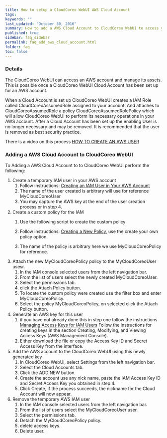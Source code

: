 ```yaml
---
title: How to setup a CloudCoreo WebUI AWS Cloud Account
tags:
keywords: ""
last_updated: "October 30, 2016"
summary: How to add a AWS Cloud Account to CloudCoreo WebUI to access your AWS account.
published: true
sidebar: faq_sidebar
permalink: faq_add_aws_cloud_account.html
folder: faq
toc: false
---
```


### Details  
The CloudCoreo WebUI can access an AWS account and manage its assets. This is possible once a CloudCoreo WebUI Cloud Account has been set up for an AWS account.

When a Cloud Account is set up CloudCoreo WebUI creates a IAM Role called CloudCoreoAssumedRole assigned to your account. And attaches to CloudCoreoAssumedRole a policy CloudCoreoAssumedRolePolicy which will allow CloudCoreo WebUI to perform its necessary operations in your AWS account. After a Cloud Account has been set up the enabling User is no longer necessary and may be removed. It is recommended that the user is removed as best security practice.

There is a video on this process [HOW TO CREATE AN AWS USER](http://docs.aws.amazon.com/IAM/latest/UserGuide/id_users_create.html)

### Adding a AWS Cloud Account to CloudCoreo WebUI  

To Adding a AWS Cloud Account to to CloudCoreo WebUI perform the following:

1. Create a temporary IAM user in your AWS account
	  1. Follow instructions: [Creating an IAM User in Your AWS Account](http://docs.aws.amazon.com/IAM/latest/UserGuide/id_users_create.html)
	  2. The name of the user created is arbitrary will use for reference MyCloudCoreoUser
	  3. You may capture the AWS key at the end of the user creation process or in step 4.
2. Create a custom policy for the IAM  
	1.  Use the following script to create the custom policy


	2. Follow instructions: [Creating a New Policy](http://docs.aws.amazon.com/IAM/latest/UserGuide/access_policies_create.html), use the create your own policy option.
	3. The name of the policy is arbitrary here we use MyCloudCoreoPolicy for reference.
3. Attach the new MyCloudCoreoPolicy policy to the MyCloudCoreoUser usesr.
	1. In the IAM console selected users from the left navigation bar.
	2. From the list of users select the newly created MyCloudCoreoUser.
	3. Select the permissions tab.
	4. click the Attach Policy button.
	5. To locate the custom policy were created use the filter box and enter MyCloudCoreoPolicy.
	6. Select the policy MyCloudCoreoPolicy, on selected click the Attach Policy button.
4. Generate an AWS key for this user
	1. if you have not already done this in step one follow the instructions [Managing Access Keys for IAM Users](http://docs.aws.amazon.com/IAM/latest/UserGuide/id_credentials_access-keys.html) Follow the instructions for creating keys in the section Creating, Modifying, and Viewing Access Keys (AWS Management Console).
	2. Either download the file or copy the Access Key ID and Secret Access Key from the interface.
5. Add the AWS account to the CloudCoreo WebUI using this newly generated key
	1. In CloudCoreo WebUI, select Settings from the left navigation bar.
	2. Select the Cloud Accounts tab.
	3. Click the ADD NEW button.
	4. Create the account use any nick name, paste the IAM Access Key ID and Secret Access Key you obtained in step 4.
	5. Click Create, if the process succeeds, the nickname for the Cloud Account will now appear.
6. Remove the temporary AWS IAM user
	1. In the IAM console selected users from the left navigation bar.
	2. From the list of users select the MyCloudCoreoUser user.
	3. Select the permissions tab.
	4. Detach the MyCloudCoreoPolicy policy.
	5. delete access keys.
	6. Delete user.
